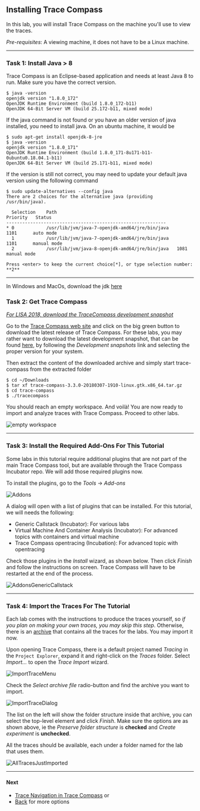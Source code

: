## Installing Trace Compass

In this lab, you will install Trace Compass on the machine you'll use to view the traces.

*Pre-requisites*: A viewing machine, it does not have to be a Linux machine.

- - -

### Task 1: Install Java > 8

Trace Compass is an Eclipse-based application and needs at least Java 8 to run. Make sure you have the correct version.

```
$ java -version
openjdk version "1.8.0_172"
OpenJDK Runtime Environment (build 1.8.0_172-b11)
OpenJDK 64-Bit Server VM (build 25.172-b11, mixed mode)
```

If the java command is not found or you have an older version of java installed, you need to install java. On an ubuntu machine, it would be

```
$ sudo apt-get install openjdk-8-jre
$ java -version
openjdk version "1.8.0_171"
OpenJDK Runtime Environment (build 1.8.0_171-8u171-b11-0ubuntu0.18.04.1-b11)
OpenJDK 64-Bit Server VM (build 25.171-b11, mixed mode)
```

If the version is still not correct, you may need to update your default java version using the following command

```
$ sudo update-alternatives --config java
There are 2 choices for the alternative java (providing /usr/bin/java).

  Selection    Path                                            Priority   Status
------------------------------------------------------------
* 0            /usr/lib/jvm/java-7-openjdk-amd64/jre/bin/java      1101      auto mode
  1            /usr/lib/jvm/java-7-openjdk-amd64/jre/bin/java      1101      manual mode
  2            /usr/lib/jvm/java-8-openjdk-amd64/jre/bin/java   1081      manual mode

Press <enter> to keep the current choice[*], or type selection number: **2**
```

- - -

In Windows and MacOs, download the jdk [here](https://www.oracle.com/technetwork/java/javase/downloads/jre8-downloads-2133155.html)

### Task 2: Get Trace Compass

*[For LISA 2018, download the TraceCompass development snapshot](http://download.eclipse.org/tracecompass/master/rcp/)*

Go to the [Trace Compass web site](http://tracecompass.org) and click on the big green button to download the latest release of Trace Compass. For these labs, you may rather want to download the latest development snapshot, that can be found [here](https://www.eclipse.org/tracecompass/download.html), by following the *Development snapshots* link and selecting the proper version for your system.

Then extract the content of the downloaded archive and simply start trace-compass from the extracted folder

```
$ cd ~/Downloads
$ tar xf trace-compass-3.3.0-20180307-1910-linux.gtk.x86_64.tar.gz
$ cd trace-compass
$ ./tracecompass
```

You should reach an empty workspace. And voilà! You are now ready to import and analyze traces with Trace Compass. Proceed to other labs.

![empty workspace](screenshots/emptyWorkspace.png "Trace Compass empty workspace")

- - -

### Task 3: Install the Required Add-Ons For This Tutorial

Some labs in this tutorial require additional plugins that are not part of the main Trace Compass tool, but are available through the Trace Compass Incubator repo.  We will add those required plugins now.

To install the plugins, go to the *Tools* -> *Add-ons*

![Addons](screenshots/addons.png "Addons")

A dialog will open with a list of plugins that can be installed. For this tutorial, we will needs the following:

* Generic Callstack (Incubator): For various labs
* Virtual Machine And Container Analysis (Incubator): For advanced topics with containers and virtual machine
* Trace Compass opentracing (Incubation): For advanced topic with opentracing

Check those plugins in the *Install* wizard, as shown below. Then click *Finish* and follow the instructions on screen. Trace Compass will have to be restarted at the end of the process.

![AddonsGenericCallstack](screenshots/genericCallStackAddons.png "Addons GenericCallstack")

- - -

### Task 4: Import the Traces For The Tutorial

Each lab comes with the instructions to produce the traces yourself, so *if you plan on making your own traces, you may skip this step*. Otherwise, there is an [archive](../TraceCompassTutorialTraces.tgz) that contains all the traces for the labs. You may import it now.

Upon opening Trace Compass, there is a default project named *Tracing* in the ``Project Explorer``, expand it and right-click on the *Traces* folder. Select *Import...* to open the *Trace Import* wizard.

![ImportTraceMenu](screenshots/importTraceMenu.png "Trace Compass Import Trace Menu")

Check the *Select archive file* radio-button and find the archive you want to import.

![ImportTraceDialog](screenshots/importTraceDialog.png "Trace Compass Import Trace Dialog")

The list on the left will show the folder structure inside that archive, you can select the top-level element and click *Finish*. Make sure the options are as shown above, ie the *Preserve folder structure* is **checked** and *Create experiment* is **unchecked**.

All the traces should be available, each under a folder named for the lab that uses them.

![AllTracesJustImported](screenshots/tutorialTracesImported.png "Tutorial Traces Imported")

- - -

#### Next

* [Trace Navigation in Trace Compass](../101-trace-navigation-in-tracecompass)
or
* [Back](../) for more options
